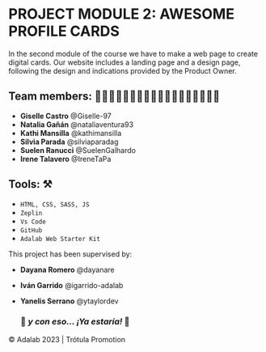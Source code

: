# PROJECT MODULE 2: AWESOME PROFILE CARDS



In the second module of the course we have to make a web page to create digital cards.
Our website includes a landing page and a design page, following the design and indications provided by the Product Owner.


## Team members: 👩🏻‍💻👩🏻‍💻👩🏼‍💻👩🏻‍💻👩🏻‍💻👩🏻‍💻

- **Giselle Castro** @Giselle-97
- **Natalia Gañán** @nataliaventura93
- **Kathi Mansilla** @kathimansilla
- **Silvia Parada** @silviaparadag
- **Suelen Ranucci** @SuelenGalhardo
- **Irene Talavero** @IreneTaPa


## Tools: ⚒️

- `HTML, CSS, SASS, JS`
- `Zeplin`
- `Vs Code`
- `GitHub`
- `Adalab Web Starter Kit`


This project has been supervised by:

- **Dayana Romero** @dayanare
- **Iván Garrido** @igarrido-adalab
- **Yanelis Serrano** @ytaylordev

  
  
   ### 💫 _y con eso... ¡Ya estaría!_ 💫  


© Adalab 2023 | Trótula Promotion
